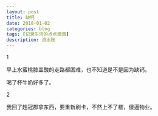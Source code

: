 ```yaml
---
layout: post
title: 缺钙
date: 2018-01-02
categories: blog
tags: [记录生活的点点滴滴]
description: 流水账
---
```


1

早上水蜜桃膝盖酸的走路都困难，也不知道是不是因为缺钙。

喝了杯牛奶好多了。

2

我回了趟冠郡拿东西，要重新刷卡，不然上不了楼，傻逼物业。



